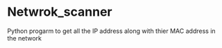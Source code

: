# Netwrok_scanner
Python progarm to get all the IP address along with thier MAC address in the network
